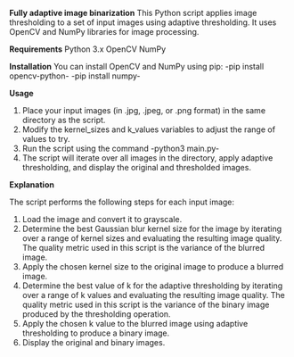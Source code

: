 ____Fully adaptive image binarization____
This Python script applies image thresholding to a set of input images using adaptive thresholding. It uses OpenCV and NumPy libraries for image processing.

____Requirements____
Python 3.x
OpenCV
NumPy

____Installation____
You can install OpenCV and NumPy using pip:
-pip install opencv-python-
-pip install numpy-


____Usage____
1. Place your input images (in .jpg, .jpeg, or .png format) in the same directory as the script.
2. Modify the kernel_sizes and k_values variables to adjust the range of values to try.
3. Run the script using the command -python3 main.py-
4. The script will iterate over all images in the directory, apply adaptive thresholding, and display the original and thresholded images.

____Explanation____

The script performs the following steps for each input image:

1. Load the image and convert it to grayscale.
2. Determine the best Gaussian blur kernel size for the image by iterating over a range of kernel sizes and evaluating the resulting image quality. The quality metric used in this script is the variance of the blurred image.
3. Apply the chosen kernel size to the original image to produce a blurred image.
4. Determine the best value of k for the adaptive thresholding by iterating over a range of k values and evaluating the resulting image quality. The quality metric used in this script is the variance of the binary image produced by the thresholding operation.
5. Apply the chosen k value to the blurred image using adaptive thresholding to produce a binary image.
6. Display the original and binary images.
